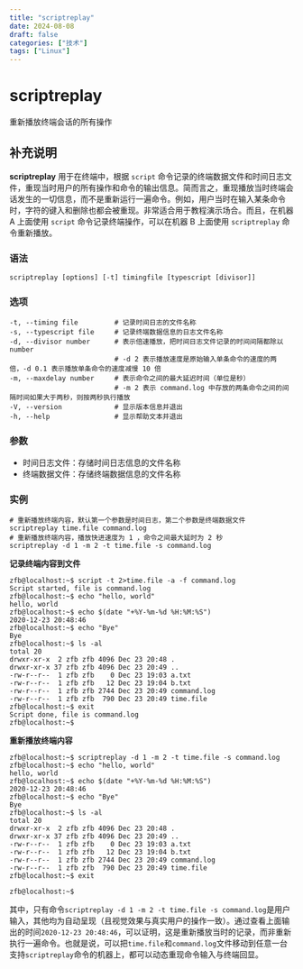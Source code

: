 ```yaml
---
title: "scriptreplay"
date: 2024-08-08
draft: false
categories: ["技术"]
tags: ["Linux"]
---
```

scriptreplay
===

重新播放终端会话的所有操作

## 补充说明

**scriptreplay** 用于在终端中，根据 `script` 命令记录的终端数据文件和时间日志文件，重现当时用户的所有操作和命令的输出信息。简而言之，重现播放当时终端会话发生的一切信息，而不是重新运行一遍命令。例如，用户当时在输入某条命令时，字符的键入和删除也都会被重现。非常适合用于教程演示场合。而且，在机器 A 上面使用 `script` 命令记录终端操作，可以在机器 B 上面使用 `scriptreplay` 命令重新播放。


###  语法

```shell
scriptreplay [options] [-t] timingfile [typescript [divisor]]
```

###  选项

```shell
-t, --timing file         # 记录时间日志的文件名称
-s, --typescript file     # 记录终端数据信息的日志文件名称
-d, --divisor number      # 表示倍速播放，把时间日志文件记录的时间间隔都除以 number
                          # -d 2 表示播放速度是原始输入单条命令的速度的两倍，-d 0.1 表示播放单条命令的速度减慢 10 倍
-m, --maxdelay number     # 表示命令之间的最大延迟时间（单位是秒）
                          # -m 2 表示 command.log 中存放的两条命令之间的间隔时间如果大于两秒，则按两秒执行播放
-V, --version             # 显示版本信息并退出
-h, --help                # 显示帮助文本并退出
```

###  参数

* 时间日志文件：存储时间日志信息的文件名称
* 终端数据文件：存储终端数据信息的文件名称

###  实例

```shell
# 重新播放终端内容，默认第一个参数是时间日志，第二个参数是终端数据文件
scriptreplay time.file command.log
# 重新播放终端内容，播放快进速度为 1 ，命令之间最大延时为 2 秒
scriptreplay -d 1 -m 2 -t time.file -s command.log
```

 **记录终端内容到文件** 

```shell
zfb@localhost:~$ script -t 2>time.file -a -f command.log
Script started, file is command.log
zfb@localhost:~$ echo "hello, world"
hello, world
zfb@localhost:~$ echo $(date "+%Y-%m-%d %H:%M:%S")
2020-12-23 20:48:46
zfb@localhost:~$ echo "Bye"
Bye
zfb@localhost:~$ ls -al
total 20
drwxr-xr-x  2 zfb zfb 4096 Dec 23 20:48 .
drwxr-xr-x 37 zfb zfb 4096 Dec 23 20:49 ..
-rw-r--r--  1 zfb zfb    0 Dec 23 19:03 a.txt
-rw-r--r--  1 zfb zfb   12 Dec 23 19:04 b.txt
-rw-r--r--  1 zfb zfb 2744 Dec 23 20:49 command.log
-rw-r--r--  1 zfb zfb  790 Dec 23 20:49 time.file
zfb@localhost:~$ exit
Script done, file is command.log
zfb@localhost:~$
```

 **重新播放终端内容** 

```shell
zfb@localhost:~$ scriptreplay -d 1 -m 2 -t time.file -s command.log
zfb@localhost:~$ echo "hello, world"
hello, world
zfb@localhost:~$ echo $(date "+%Y-%m-%d %H:%M:%S")
2020-12-23 20:48:46
zfb@localhost:~$ echo "Bye"
Bye
zfb@localhost:~$ ls -al
total 20
drwxr-xr-x  2 zfb zfb 4096 Dec 23 20:48 .
drwxr-xr-x 37 zfb zfb 4096 Dec 23 20:49 ..
-rw-r--r--  1 zfb zfb    0 Dec 23 19:03 a.txt
-rw-r--r--  1 zfb zfb   12 Dec 23 19:04 b.txt
-rw-r--r--  1 zfb zfb 2744 Dec 23 20:49 command.log
-rw-r--r--  1 zfb zfb  790 Dec 23 20:49 time.file
zfb@localhost:~$ exit

zfb@localhost:~$
```

其中，只有命令`scriptreplay -d 1 -m 2 -t time.file -s command.log`是用户输入，其他均为自动呈现（且视觉效果与真实用户的操作一致）。通过查看上面输出的时间`2020-12-23 20:48:46`，可以证明，这是重新播放当时的记录，而非重新执行一遍命令。也就是说，可以把`time.file`和`command.log`文件移动到任意一台支持`scriptreplay`命令的机器上，都可以动态重现命令输入与终端回显。


